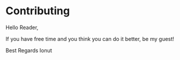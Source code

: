 # Contributing

Hello Reader,

If you have free time and you think you can do it better, be my guest!

Best Regards
Ionut

